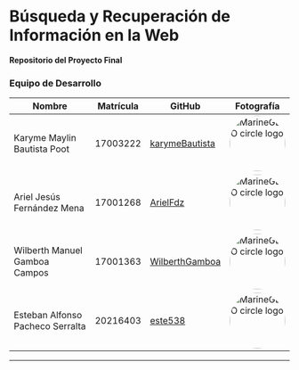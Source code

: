 # Búsqueda y Recuperación de Información en la Web

**Repositorio del Proyecto Final**

### Equipo de Desarrollo
| Nombre | Matrícula | GitHub | Fotografía |
|---|---|---|---|
| Karyme Maylin Bautista Poot | 17003222 | [karymeBautista](https://github.com/karymeBautista) | <img src="https://avatars.githubusercontent.com/u/74372462?v=4" alt="MarineGEO circle logo" style="height: 100px; width:100px;border-radius: 50%;"/> |
| Ariel Jesús Fernández Mena | 17001268 | [ArielFdz](https://github.com/ArielFdz) | <img src="https://avatars.githubusercontent.com/u/88345754?v=4" alt="MarineGEO circle logo" style="height: 100px; width:100px;border-radius: 50%;"/> |
| Wilberth Manuel Gamboa Campos | 17001363 | [WilberthGamboa](https://github.com/WilberthGamboa) | <img src="https://avatars.githubusercontent.com/u/50465353?v=4" alt="MarineGEO circle logo" style="height: 100px; width:100px;border-radius: 50%;"/> |
| Esteban Alfonso Pacheco Serralta | 20216403 | [este538](https://github.com/este538) | <img src="https://avatars.githubusercontent.com/u/73066126?v=4" alt="MarineGEO circle logo" style="height: 100px; width:100px;border-radius: 50%;"/> |
--- 
